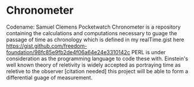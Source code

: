 # Chronometer
Codename: Samuel Clemens Pocketwatch 
Chronometer is a repository containing the calculations and computations necessary to guage the passage of time as chronology which is defined in my realTime.gist here https://gist.github.com/freedom-foundation/98fc85e9fb2de4f06a64e24e3310142c
PERL is under consideration as the programming language to code these with.
Einstein's well known theory of reletivity is widely accepted as portraying time as reletive to the observer [citation needed] this project will be able to form a differential guage of measurement.
